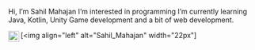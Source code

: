 Hi, I’m Sahil Mahajan
I’m interested in programming
I’m currently learning Java, Kotlin, Unity Game development and a bit of web development.

[<img align="left" alt="Sahil_Mahajan" width="22px"]
[<img align="left" alt="sahil-mahajan-a956b8203 | LinkedIn" width="22px" src="https://cdn.jsdelivr.net/npm/simple-icons@v3/icons/linkedin.svg" />](https://www.linkedin.com/in/aaryan-arora-a956b8203/)

<br />
